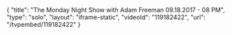 {
    "title": "The Monday Night Show with Adam Freeman 09.18.2017 - 08 PM",
    "type": "solo",
    "layout": "iframe-static",
    "videoId": "119182422",
    "url": "\/tvpembed\/119182422"
}